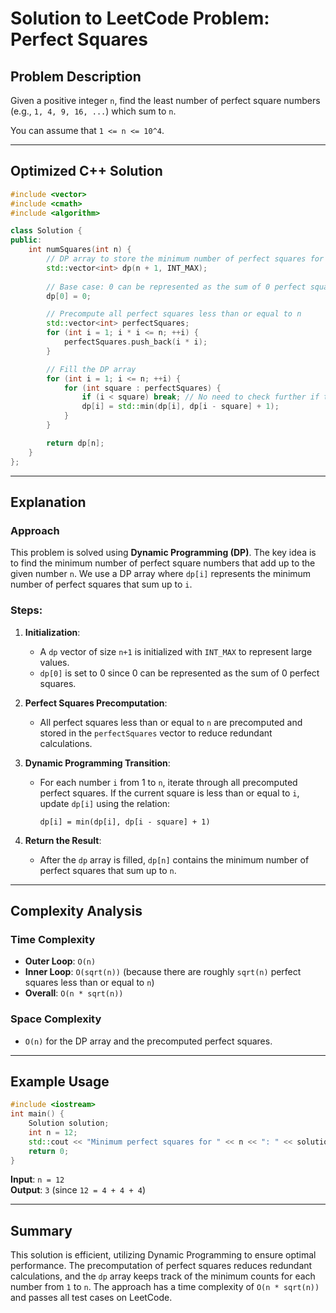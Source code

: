 
# Solution to LeetCode Problem: Perfect Squares

## Problem Description
Given a positive integer `n`, find the least number of perfect square numbers (e.g., `1, 4, 9, 16, ...`) which sum to `n`.

You can assume that `1 <= n <= 10^4`.

---

## Optimized C++ Solution

```cpp
#include <vector>
#include <cmath>
#include <algorithm>

class Solution {
public:
    int numSquares(int n) {
        // DP array to store the minimum number of perfect squares for each number
        std::vector<int> dp(n + 1, INT_MAX);
        
        // Base case: 0 can be represented as the sum of 0 perfect squares
        dp[0] = 0;

        // Precompute all perfect squares less than or equal to n
        std::vector<int> perfectSquares;
        for (int i = 1; i * i <= n; ++i) {
            perfectSquares.push_back(i * i);
        }

        // Fill the DP array
        for (int i = 1; i <= n; ++i) {
            for (int square : perfectSquares) {
                if (i < square) break; // No need to check further if the square exceeds i
                dp[i] = std::min(dp[i], dp[i - square] + 1);
            }
        }

        return dp[n];
    }
};
```

---

## Explanation

### Approach
This problem is solved using **Dynamic Programming (DP)**. The key idea is to find the minimum number of perfect square numbers that add up to the given number `n`. We use a DP array where `dp[i]` represents the minimum number of perfect squares that sum up to `i`.

### Steps:
1. **Initialization**:
   - A `dp` vector of size `n+1` is initialized with `INT_MAX` to represent large values.
   - `dp[0]` is set to 0 since 0 can be represented as the sum of 0 perfect squares.

2. **Perfect Squares Precomputation**:
   - All perfect squares less than or equal to `n` are precomputed and stored in the `perfectSquares` vector to reduce redundant calculations.

3. **Dynamic Programming Transition**:
   - For each number `i` from 1 to `n`, iterate through all precomputed perfect squares. If the current square is less than or equal to `i`, update `dp[i]` using the relation:
     ```
     dp[i] = min(dp[i], dp[i - square] + 1)
     ```

4. **Return the Result**:
   - After the `dp` array is filled, `dp[n]` contains the minimum number of perfect squares that sum up to `n`.

---

## Complexity Analysis

### Time Complexity
- **Outer Loop**: `O(n)`
- **Inner Loop**: `O(sqrt(n))` (because there are roughly `sqrt(n)` perfect squares less than or equal to `n`)
- **Overall**: `O(n * sqrt(n))`

### Space Complexity
- `O(n)` for the DP array and the precomputed perfect squares.

---

## Example Usage

```cpp
#include <iostream>
int main() {
    Solution solution;
    int n = 12;
    std::cout << "Minimum perfect squares for " << n << ": " << solution.numSquares(n) << std::endl;
    return 0;
}
```

**Input**: `n = 12`  
**Output**: `3` (since `12 = 4 + 4 + 4`)

---

## Summary
This solution is efficient, utilizing Dynamic Programming to ensure optimal performance. The precomputation of perfect squares reduces redundant calculations, and the `dp` array keeps track of the minimum counts for each number from `1` to `n`. The approach has a time complexity of `O(n * sqrt(n))` and passes all test cases on LeetCode.
